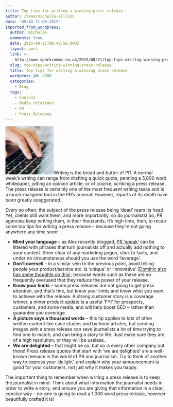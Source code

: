 ```yaml
---
title: Top tips for writing a winning press release
author: /team/michelle-allison
date: '09:48 21-08-2015'
imported_from_wordpress:
  author: michelle
  comments: true
  date: 2015-08-21T08:48:56.000Z
  layout: post
  link: >-
    http://www.sparkcomms.co.uk/2015/08/21/top-tips-writing-winning-press-release/
  slug: top-tips-writing-winning-press-release
  title: Top tips for writing a winning press release
  wordpress_id: 2080
  categories:
    - Blog
  tags:
    - Content
    - Media relations
    - PR
    - Press Releases
---
```


![typing](typing-150x150.jpg)Writing is the bread and butter of PR. A normal week’s writing can range from drafting a quick quote, penning a 5,000 word whitepaper, jotting an opinion article, or of course, scribing a press release. The press release is certainly one of the most frequent writing tasks and is a much-maligned tool in the PR’s arsenal. However, reports of its death have been greatly exaggerated.

Every so often, the subject of the press release being ‘dead’ rears its head. Yet, clients still want them, and more importantly, so do journalists! So, PR agencies keep writing them, in their thousands. It’s high time, then, to recap some top tips for writing a press release – because they’re not going anywhere any time soon!

  * **Mind your language** – as Alex recently blogged, [PR ‘speak’](http://www.sparkcomms.co.uk/2015/08/06/making-sense-pr-speak/) can be littered with phrases that turn journalists off and actually add nothing to your content. Steer clear of any marketing jargon, stick to facts, and under no circumstances should you use the word ‘leverage’.
  * **Don’t oversell** – in a similar vein to the previous point, avoid telling people your product/service etc. is ‘unique’ or ‘innovative’ ([Dominic also has some thoughts on this](http://www.sparkcomms.co.uk/2014/04/29/innovation-belong-toilet-paper-pr/)), because words such as these are so frequently overused that they reduce the power of your release.
  * **Know your limits** – some press releases are not going to get press attention, and that’s fine, but know your limits and know what you want to achieve with the release. A strong customer story is a coverage winner, a minor product update is a useful ‘FYI’ for prospects, customers, and some media, and will help boost SEO – rather than guarantee you coverage.
  * **A picture says a thousand words** – this tip applies to lots of other written content like case studies and by-lined articles, but sending images with a press release can save journalists a lot of time trying to find one to match, and can bring a story to life. Just make sure they are of a high resolution, or they will be useless.
  * **We are delighted** – that might be so, but so is every other company out there! Press release quotes that start with ‘we are delighted’ are a well-known menace in the world of PR and journalism. Try to think of another way to express your ‘delight’, and explain why your announcement is good for your customers, not just why it makes you happy.

The important thing to remember when writing a press release is to keep the journalist in mind. Think about what information the journalist needs in order to write a story, and ensure you are giving that information in a clear, concise way – no-one is going to read a 1,000 word press release, however beautifully crafted it is!
